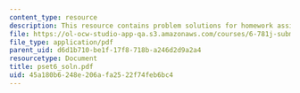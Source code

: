 ```yaml
---
content_type: resource
description: This resource contains problem solutions for homework assignment 6.
file: https://ol-ocw-studio-app-qa.s3.amazonaws.com/courses/6-781j-submicrometer-and-nanometer-technology-spring-2006/45a180b6248e206afa2522f74feb6bc4_pset6_soln.pdf
file_type: application/pdf
parent_uid: d6d1b710-be1f-17f8-718b-a246d2d9a2a4
resourcetype: Document
title: pset6_soln.pdf
uid: 45a180b6-248e-206a-fa25-22f74feb6bc4
---
```


